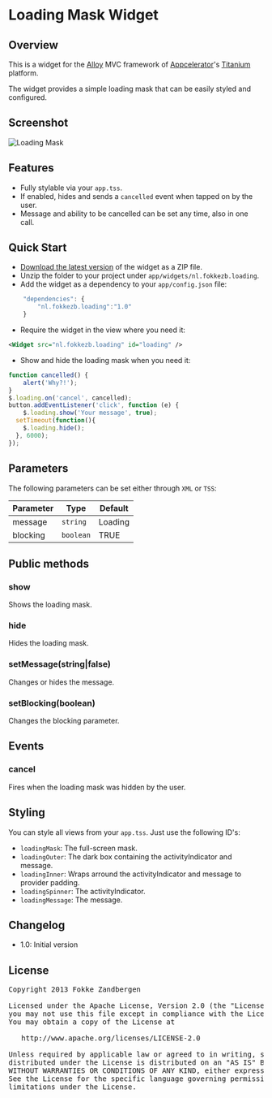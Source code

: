 # Loading Mask Widget
## Overview
This is a widget for the [Alloy](http://projects.appcelerator.com/alloy/docs/Alloy-bootstrap/index.html) MVC framework of [Appcelerator](http://www.appcelerator.com)'s [Titanium](http://www.appcelerator.com/platform) platform.

The widget provides a simple loading mask that can be easily styled and configured.

## Screenshot
![Loading Mask](https://raw.github.com/FokkeZB/nl.fokkezb.loading/master/docs/screenshot.png)

## Features
* Fully stylable via your `app.tss`.
* If enabled, hides and sends a `cancelled` event when tapped on by the user.
* Message and ability to be cancelled can be set any time, also in one call.

## Quick Start
* [Download the latest version](https://github.com/FokkeZB/nl.fokkezb.loading/tags) of the widget as a ZIP file.
* Unzip the folder to your project under `app/widgets/nl.fokkezb.loading`.
* Add the widget as a dependency to your `app/config.json` file:

```javascript
	"dependencies": {
		"nl.fokkezb.loading":"1.0"
	}
```

* Require the widget in the view where you need it:

```xml
<Widget src="nl.fokkezb.loading" id="loading" />
```

* Show and hide the loading mask when you need it:

```javascript
function cancelled() {
	alert('Why?!');
}
$.loading.on('cancel', cancelled);
button.addEventListener('click', function (e) {
	$.loading.show('Your message', true);
  setTimeout(function(){
    $.loading.hide();
  }, 6000);
});
```

## Parameters
The following parameters can be set either through `XML` or `TSS`:

| Parameter | Type | Default |
| --------- | ---- | ----------- |
| message | `string` | Loading |
| blocking | `boolean` | TRUE |

## Public methods

### show
Shows the loading mask.

### hide
Hides the loading mask.

### setMessage(string|false)
Changes or hides the message.

### setBlocking(boolean)
Changes the blocking parameter.

## Events

### cancel
Fires when the loading mask was hidden by the user.

## Styling
You can style all views from your `app.tss`. Just use the following ID's:

* `loadingMask`: The full-screen mask.
* `loadingOuter`: The dark box containing the activityIndicator and message.
* `loadingInner`: Wraps arround the activityIndicator and message to provider padding.
* `loadingSpinner`: The activityIndicator.
* `loadingMessage`: The message. 

## Changelog
* 1.0: Initial version


## License

<pre>
Copyright 2013 Fokke Zandbergen

Licensed under the Apache License, Version 2.0 (the "License");
you may not use this file except in compliance with the License.
You may obtain a copy of the License at

   http://www.apache.org/licenses/LICENSE-2.0

Unless required by applicable law or agreed to in writing, software
distributed under the License is distributed on an "AS IS" BASIS,
WITHOUT WARRANTIES OR CONDITIONS OF ANY KIND, either express or implied.
See the License for the specific language governing permissions and
limitations under the License.
</pre>